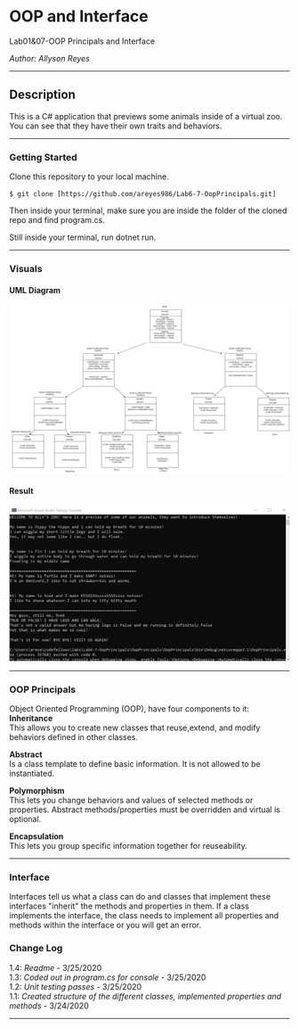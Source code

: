 # OOP and Interface

Lab01&07-OOP Principals and Interface

*Author: Allyson Reyes*

----

## Description
This is a C# application that previews some animals inside of a virtual zoo. You can see that they have their own traits and behaviors.

---

### Getting Started
Clone this repository to your local machine.

```
$ git clone [https://github.com/areyes986/Lab6-7-OopPrincipals.git]
```

Then inside your terminal, make sure you are inside the folder of the cloned repo and find program.cs.

Still inside your terminal, run dotnet run.

---

### Visuals

#### UML Diagram
![Diagram](./assets/Animal.png)
#### Result
![Results](./assets/console.png)

---
### OOP Principals
Object Oriented Programming (OOP), have four components to it:
**Inheritance**  
This allows you to create new classes that reuse,extend, and modify behaviors defined in other classes.  

**Abstract**  
Is a class template to define basic information. It is not allowed to be instantiated.  

**Polymorphism**  
This lets you change behaviors and values of selected methods or properties. Abstract methods/properties must be overridden and virtual is optional.  

**Encapsulation**  
This lets you group specific information together for reuseability.

---
### Interface
Interfaces tell us what a class can do and classes that implement these interfaces "inherit" the methods and properties in them. If a class implements the interface, the class needs to implement all properties and methods within the interface or you will get an error.  

### Change Log
1.4: *Readme* - 3/25/2020  
1.3: *Coded out in program.cs for console* - 3/25/2020  
1.2: *Unit testing passes* - 3/25/2020  
1.1: *Created structure of the different classes, implemented properties and methods* - 3/24/2020


------------------------------

